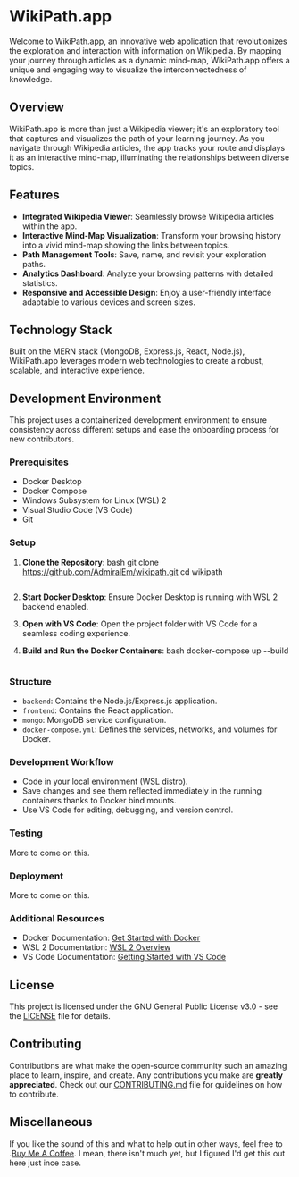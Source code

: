 # WikiPath.app

Welcome to WikiPath.app, an innovative web application that revolutionizes the exploration and interaction with information on Wikipedia. By mapping your journey through articles as a dynamic mind-map, WikiPath.app offers a unique and engaging way to visualize the interconnectedness of knowledge.

## Overview

WikiPath.app is more than just a Wikipedia viewer; it's an exploratory tool that captures and visualizes the path of your learning journey. As you navigate through Wikipedia articles, the app tracks your route and displays it as an interactive mind-map, illuminating the relationships between diverse topics.

## Features

- **Integrated Wikipedia Viewer**: Seamlessly browse Wikipedia articles within the app.
- **Interactive Mind-Map Visualization**: Transform your browsing history into a vivid mind-map showing the links between topics.
- **Path Management Tools**: Save, name, and revisit your exploration paths.
- **Analytics Dashboard**: Analyze your browsing patterns with detailed statistics.
- **Responsive and Accessible Design**: Enjoy a user-friendly interface adaptable to various devices and screen sizes.

## Technology Stack

Built on the MERN stack (MongoDB, Express.js, React, Node.js), WikiPath.app leverages modern web technologies to create a robust, scalable, and interactive experience.

## Development Environment

This project uses a containerized development environment to ensure consistency across different setups and ease the onboarding process for new contributors.

### Prerequisites

- Docker Desktop
- Docker Compose
- Windows Subsystem for Linux (WSL) 2
- Visual Studio Code (VS Code)
- Git

### Setup

1. **Clone the Repository**:
   bash
   git clone https://github.com/AdmiralEm/wikipath.git
   cd wikipath
   ```

2. **Start Docker Desktop**:
   Ensure Docker Desktop is running with WSL 2 backend enabled.

3. **Open with VS Code**:
   Open the project folder with VS Code for a seamless coding experience.

4. **Build and Run the Docker Containers**:
   bash
   docker-compose up --build
   ```

### Structure

- `backend`: Contains the Node.js/Express.js application.
- `frontend`: Contains the React application.
- `mongo`: MongoDB service configuration.
- `docker-compose.yml`: Defines the services, networks, and volumes for Docker.

### Development Workflow

- Code in your local environment (WSL distro).
- Save changes and see them reflected immediately in the running containers thanks to Docker bind mounts.
- Use VS Code for editing, debugging, and version control.

### Testing

More to come on this.

### Deployment

More to come on this.

### Additional Resources

- Docker Documentation: [Get Started with Docker](https://docs.docker.com/get-started/)
- WSL 2 Documentation: [WSL 2 Overview](https://docs.microsoft.com/en-us/windows/wsl/compare-versions)
- VS Code Documentation: [Getting Started with VS Code](https://code.visualstudio.com/docs)

## License

This project is licensed under the GNU General Public License v3.0 - see the [LICENSE](LICENSE) file for details.

## Contributing

Contributions are what make the open-source community such an amazing place to learn, inspire, and create. Any contributions you make are **greatly appreciated**. Check out our [CONTRIBUTING.md](CONTRIBUTING.md) file for guidelines on how to contribute.

## Miscellaneous

If you like the sound of this and what to help out in other ways, feel free to .[Buy Me A Coffee](https://www.buymeacoffee.com/bluewaters). I mean, there isn't much yet, but I figured I'd get this out here just ince case.
